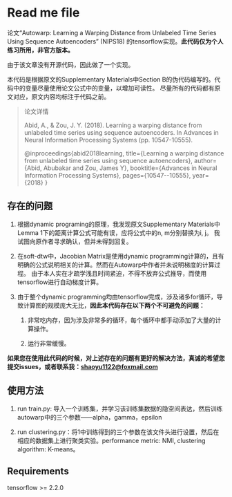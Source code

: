 # Read me file

论文“Autowarp: Learning a Warping Distance from Unlabeled Time Series Using Sequence Autoencoders” (NIPS18)
的tensorflow实现。**此代码仅为个人练习所用，非官方版本。**

由于该文章没有开源代码，因此做了一个实现。

本代码是根据原文的Supplementary Materials中Section B的伪代码编写的。代码中的变量尽量使用论文公式中的变量，以增加可读性。
尽量所有的代码都有原文对应，原文内容均标注于代码之前。

> 论文详情
>
> Abid, A., & Zou, J. Y. (2018). Learning a warping distance from unlabeled time series using sequence autoencoders. 
> In Advances in Neural Information Processing Systems (pp. 10547-10555).
> 
> @inproceedings{abid2018learning,
>  title={Learning a warping distance from unlabeled time series using sequence autoencoders},
>  author={Abid, Abubakar and Zou, James Y},
>  booktitle={Advances in Neural Information Processing Systems},
>  pages={10547--10555},
>  year={2018}
> }

## 存在的问题

1. 根据dynamic programing的原理，我发现原文Supplementary Materials中Lemma 1下的距离计算公式可能有误，应将公式中的n, m分别替换为i, j。
我试图向原作者寻求确认，但并未得到回复。

2. 在soft-dtw中，Jacobian Matrix是使用dynamic programming计算的，且有明确的公式说明相关的计算。然而在Autowarp中作者并未说明梯度的计算过程。
由于本人实在才疏学浅且时间紧迫，不得不放弃公式推导，而使用tensorflow进行自动梯度计算。

3. 由于整个dynamic programming均由tensorflow完成，涉及诸多for循环，导致计算图的规模庞大无比，**因此本代码存在以下两个不可避免的问题：**

    1. 非常吃内存，因为涉及非常多的循环，每个循环中都手动添加了大量的计算操作。

    2. 运行非常缓慢。


**如果您在使用此代码的时候，对上述存在的问题有更好的解决方法，真诚的希望您提交issues，或者联系我：shaoyu1122@foxmail.com**


## 使用方法

1. run train.py: 导入一个训练集，并学习该训练集数据的隐空间表达，然后训练autowarp中的三个参数——alpha，gamma，epsilon

2. run clustering.py：将1中训练得到的三个参数在该文件头进行设置，然后在相应的数据集上进行聚类实验。performance metric: NMI, clustering algorithm: K-means。

## Requirements

tensorflow >= 2.2.0
